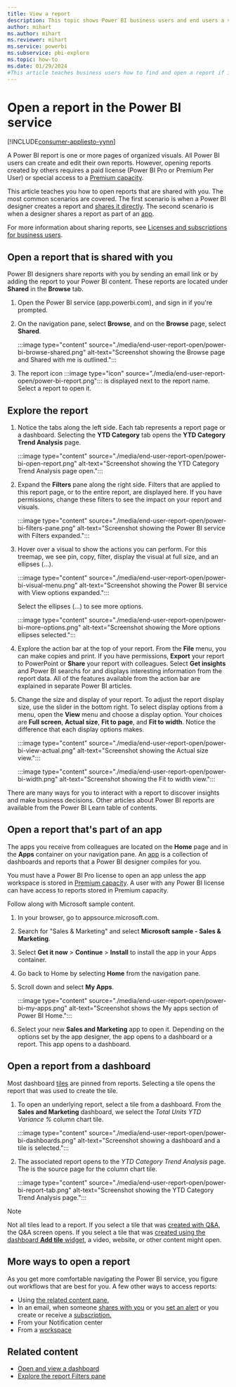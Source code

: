 ```yaml
---
title: View a report
description: This topic shows Power BI business users and end users a variety of ways to open and view a Power BI report.
author: mihart
ms.author: mihart
ms.reviewer: mihart
ms.service: powerbi
ms.subservice: pbi-explore
ms.topic: how-to
ms.date: 01/29/2024
#This article teaches business users how to find and open a report if it has been shared directly or shared via an app, so that the consumer can view and interact with the report.
---
```

# Open a report in the Power BI service

[!INCLUDE[consumer-appliesto-yynn](../includes/consumer-appliesto-yynn.md)]

A Power BI report is one or more pages of organized visuals. All Power BI users can create and edit their own reports. However, opening reports created by others requires a paid license (Power BI Pro or Premium Per User) or special access to a [Premium capacity](end-user-license.md#identify-content-hosted-in-premium-capacity). 

This article teaches you how to open reports that are shared with you. The most common scenarios are covered. The first scenario is when a Power BI designer creates a report and [shares it directly](../collaborate-share/end-user-shared-with-me.md). The second scenario is when a designer shares a report as part of an [app](end-user-apps.md). 

For more information about sharing reports, see [Licenses and subscriptions for business users](end-user-license.md).

## Open a report that is shared with you

Power BI designers share reports with you by sending an email link or by adding the report to your Power BI content. These reports are located under **Shared** in the **Browse** tab.

1. Open the Power BI service (app.powerbi.com), and sign in if you're prompted.

1. On the navigation pane, select **Browse**, and on the **Browse** page, select **Shared**.

    :::image type="content" source="./media/end-user-report-open/power-bi-browse-shared.png" alt-text="Screenshot showing the Browse page and Shared with me is outlined.":::

1. The report icon :::image type="icon" source="./media/end-user-report-open/power-bi-report.png"::: is displayed next to the report name. Select a report to open it.

## Explore the report

1. Notice the tabs along the left side. Each tab represents a report page or a dashboard. Selecting the **YTD Category** tab opens the **YTD Category Trend Analysis** page.

   :::image type="content" source="./media/end-user-report-open/power-bi-open-report.png" alt-text="Screenshot showing the YTD Category Trend Analysis page open.":::

1. Expand the **Filters** pane along the right side. Filters that are applied to this report page, or to the entire report, are displayed here. If you have permissions, change these filters to see the impact on your report and visuals.

    :::image type="content" source="./media/end-user-report-open/power-bi-filters-pane.png" alt-text="Screenshot showing the Power BI service with Filters expanded.":::

1. Hover over a visual to show the actions you can perform. For this treemap, we see pin, copy, filter, display the visual at full size, and an ellipses (...). 

    :::image type="content" source="./media/end-user-report-open/power-bi-visual-menu.png" alt-text="Screenshot showing the Power BI service with View options expanded.":::

    Select the ellipses (...) to see more options. 

    :::image type="content" source="./media/end-user-report-open/power-bi-more-options.png" alt-text="Screenshot showing the More options ellipses selected.":::

1. Explore the action bar at the top of your report. From the **File** menu, you can make copies and print. If you have permissions, **Export** your report to PowerPoint or **Share** your report with colleagues. Select **Get insights** and Power BI searchs for and displays interesting information from the report data. All of the features available from the action bar are explained in separate Power BI articles.

1. Change the size and display of your report. To adjust the report display size, use the slider in the bottom right. To select display options from a menu, open the **View** menu and choose a display option. Your choices are **Full screen**, **Actual size**, **Fit to page**, and **Fit to width**. Notice the difference that each display options makes.

   :::image type="content" source="./media/end-user-report-open/power-bi-view-actual.png" alt-text="Screenshot showing the Actual size view.":::

   :::image type="content" source="./media/end-user-report-open/power-bi-width.png" alt-text="Screenshot showing the Fit to width view.":::

There are many ways for you to interact with a report to discover insights and make business decisions. Other articles about Power BI reports are available from the Power BI Learn table of contents.

## Open a report that's part of an app

The apps you receive from colleagues are located on the **Home** page and in the **Apps** container on your navigation pane. An [app](end-user-apps.md) is a collection of dashboards and reports that a Power BI designer compiles for you.

You must have a Power BI Pro license to open an app unless the app workspace is stored in [Premium capacity](end-user-license.md#identify-content-hosted-in-premium-capacity). A user with any Power BI license can have access to reports stored in Premium capacity.  

Follow along with Microsoft sample content.

1. In your browser, go to appsource.microsoft.com.
2. Search for "Sales & Marketing" and select **Microsoft sample - Sales & Marketing**.
3. Select **Get it now** > **Continue** > **Install** to install the app in your Apps container.

4. Go back to Home by selecting **Home** from the navigation pane.

5. Scroll down and select **My Apps**.

   :::image type="content" source="./media/end-user-report-open/power-bi-my-apps.png" alt-text="Screenshot shows the My apps section of Power BI Home.":::

6. Select your new **Sales and Marketing** app to open it. Depending on the options set by the app designer, the app opens to a dashboard or a report. This app opens to a dashboard.  

## Open a report from a dashboard

Most dashboard [tiles](end-user-tiles.md) are pinned from reports. Selecting a tile opens the report that was used to create the tile.

1. To open an underlying report, select a tile from a dashboard. From the **Sales and Marketing** dashboard, we select the *Total Units YTD Variance %* column chart tile.

    :::image type="content" source="./media/end-user-report-open/power-bi-dashboards.png" alt-text="Screenshot showing a dashboard and a tile is selected.":::

2. The associated report opens to the *YTD Category Trend Analysis* page. The is the source page for the column chart tile.

    :::image type="content" source="./media/end-user-report-open/power-bi-report-tab.png" alt-text="Screenshot showing the YTD Category Trend Analysis page.":::

> [!NOTE]
> Not all tiles lead to a report.
>If you select a tile that was [created with Q&A](end-user-q-and-a.md), the Q&A screen opens.
>If you select a tile that was [created using the dashboard **Add tile** widget](../create-reports/service-dashboard-add-widget.md), a video, website, or other content might open.  

## More ways to open a report

As you get more comfortable navigating the Power BI service, you figure out workflows that are best for you. A few other ways to access reports:

- Using [the related content pane.](end-user-related.md)
- In an email, when someone [shares with you](../collaborate-share/service-share-reports.md) or you [set an alert](end-user-alerts.md) or you create or receive a [subscription.](../collaborate-share/end-user-subscribe.md)
- From your Notification center
- From a [workspace](../collaborate-share/service-new-workspaces.md)

## Related content

- [Open and view a dashboard](end-user-dashboard-open.md)     
- [Explore the report Filters pane](end-user-report-filter.md)
